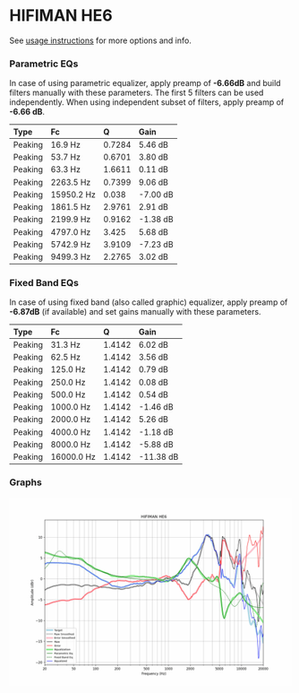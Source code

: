 # HIFIMAN HE6
See [usage instructions](https://github.com/jaakkopasanen/AutoEq#usage) for more options and info.

### Parametric EQs
In case of using parametric equalizer, apply preamp of **-6.66dB** and build filters manually
with these parameters. The first 5 filters can be used independently.
When using independent subset of filters, apply preamp of **-6.66 dB**.

| Type    | Fc         |      Q | Gain     |
|:--------|:-----------|:-------|:---------|
| Peaking | 16.9 Hz    | 0.7284 | 5.46 dB  |
| Peaking | 53.7 Hz    | 0.6701 | 3.80 dB  |
| Peaking | 63.3 Hz    | 1.6611 | 0.11 dB  |
| Peaking | 2263.5 Hz  | 0.7399 | 9.06 dB  |
| Peaking | 15950.2 Hz | 0.038  | -7.00 dB |
| Peaking | 1861.5 Hz  | 2.9761 | 2.91 dB  |
| Peaking | 2199.9 Hz  | 0.9162 | -1.38 dB |
| Peaking | 4797.0 Hz  | 3.425  | 5.68 dB  |
| Peaking | 5742.9 Hz  | 3.9109 | -7.23 dB |
| Peaking | 9499.3 Hz  | 2.2765 | 3.02 dB  |

### Fixed Band EQs
In case of using fixed band (also called graphic) equalizer, apply preamp of **-6.87dB**
(if available) and set gains manually with these parameters.

| Type    | Fc         |      Q | Gain      |
|:--------|:-----------|:-------|:----------|
| Peaking | 31.3 Hz    | 1.4142 | 6.02 dB   |
| Peaking | 62.5 Hz    | 1.4142 | 3.56 dB   |
| Peaking | 125.0 Hz   | 1.4142 | 0.79 dB   |
| Peaking | 250.0 Hz   | 1.4142 | 0.08 dB   |
| Peaking | 500.0 Hz   | 1.4142 | 0.54 dB   |
| Peaking | 1000.0 Hz  | 1.4142 | -1.46 dB  |
| Peaking | 2000.0 Hz  | 1.4142 | 5.26 dB   |
| Peaking | 4000.0 Hz  | 1.4142 | -1.18 dB  |
| Peaking | 8000.0 Hz  | 1.4142 | -5.88 dB  |
| Peaking | 16000.0 Hz | 1.4142 | -11.38 dB |

### Graphs
![](./HIFIMAN%20HE6.png)